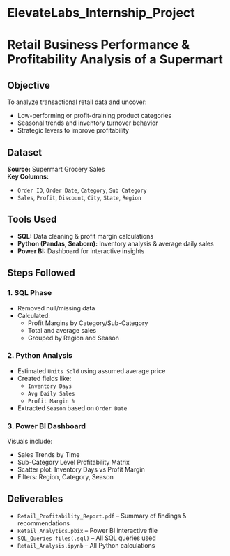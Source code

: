 # ElevateLabs_Internship_Project
#  Retail Business Performance & Profitability Analysis of a Supermart

##  Objective
To analyze transactional retail data and uncover:
- Low-performing or profit-draining product categories
- Seasonal trends and inventory turnover behavior
- Strategic levers to improve profitability

##  Dataset
**Source:** Supermart Grocery Sales  
**Key Columns:**  
- `Order ID`, `Order Date`, `Category`, `Sub Category`  
- `Sales`, `Profit`, `Discount`, `City`, `State`, `Region`  

##  Tools Used
- **SQL:** Data cleaning & profit margin calculations  
- **Python (Pandas, Seaborn):** Inventory analysis & average daily sales  
- **Power BI:** Dashboard for interactive insights  

##  Steps Followed

### 1. **SQL Phase**
- Removed null/missing data
- Calculated:
  - Profit Margins by Category/Sub-Category
  - Total and average sales
  - Grouped by Region and Season

### 2. **Python Analysis**
- Estimated `Units Sold` using assumed average price
- Created fields like:
  - `Inventory Days`
  - `Avg Daily Sales`
  - `Profit Margin %`
- Extracted `Season` based on `Order Date`

### 3. **Power BI Dashboard**
Visuals include:
-  Sales Trends by Time
- Sub-Category Level Profitability Matrix
-  Scatter plot: Inventory Days vs Profit Margin
-  Filters: Region, Category, Season

## Deliverables
-  `Retail_Profitability_Report.pdf` – Summary of findings & recommendations  
-  `Retail_Analytics.pbix` – Power BI interactive file  
-  `SQL_Queries files(.sql)` – All SQL queries used  
-  `Retail_Analysis.ipynb` – All Python calculations  
